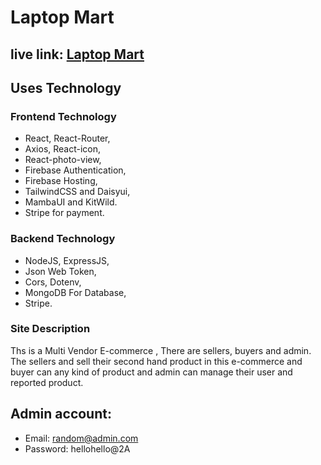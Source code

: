 # Laptop Mart 

## live link: [Laptop Mart](https://laptop-mart-26.web.app/)

## Uses Technology

### Frontend Technology 
- React, React-Router,
- Axios, React-icon,
- React-photo-view,
- Firebase Authentication,
- Firebase Hosting,
- TailwindCSS and Daisyui, 
- MambaUI and KitWild.
- Stripe for payment.
 
### Backend Technology
- NodeJS, ExpressJS,
- Json Web Token,
- Cors, Dotenv,
- MongoDB For Database,
- Stripe.
### Site Description

Ths is a Multi Vendor E-commerce , There are sellers, buyers and admin. The sellers and sell their second hand product in this e-commerce and buyer can any kind of product and admin can manage their user and reported product.

## Admin account:

- Email: random@admin.com
- Password: hellohello@2A 
